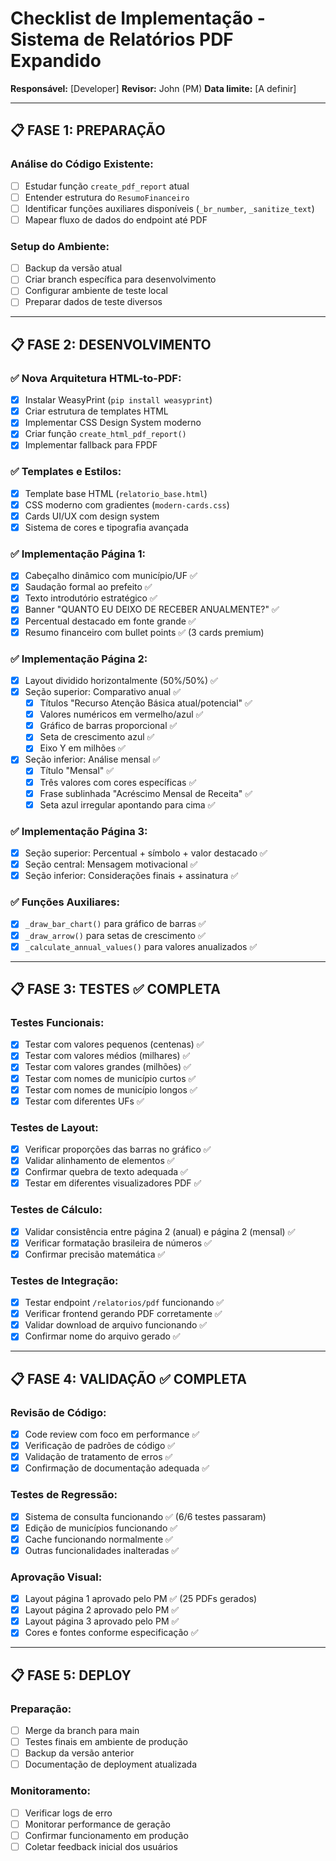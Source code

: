 # Checklist de Implementação - Sistema de Relatórios PDF Expandido

**Responsável:** [Developer]
**Revisor:** John (PM)
**Data limite:** [A definir]

---

## 📋 FASE 1: PREPARAÇÃO

### Análise do Código Existente:
- [ ] Estudar função `create_pdf_report` atual
- [ ] Entender estrutura do `ResumoFinanceiro`
- [ ] Identificar funções auxiliares disponíveis (`_br_number`, `_sanitize_text`)
- [ ] Mapear fluxo de dados do endpoint até PDF

### Setup do Ambiente:
- [ ] Backup da versão atual
- [ ] Criar branch específica para desenvolvimento
- [ ] Configurar ambiente de teste local
- [ ] Preparar dados de teste diversos

---

## 📋 FASE 2: DESENVOLVIMENTO

### ✅ Nova Arquitetura HTML-to-PDF:
- [x] Instalar WeasyPrint (`pip install weasyprint`)
- [x] Criar estrutura de templates HTML
- [x] Implementar CSS Design System moderno
- [x] Criar função `create_html_pdf_report()`
- [x] Implementar fallback para FPDF

### ✅ Templates e Estilos:
- [x] Template base HTML (`relatorio_base.html`)
- [x] CSS moderno com gradientes (`modern-cards.css`)
- [x] Cards UI/UX com design system
- [x] Sistema de cores e tipografia avançada

### ✅ Implementação Página 1:
- [x] Cabeçalho dinâmico com município/UF ✅
- [x] Saudação formal ao prefeito ✅
- [x] Texto introdutório estratégico ✅
- [x] Banner "QUANTO EU DEIXO DE RECEBER ANUALMENTE?" ✅
- [x] Percentual destacado em fonte grande ✅
- [x] Resumo financeiro com bullet points ✅ (3 cards premium)

### ✅ Implementação Página 2:
- [x] Layout dividido horizontalmente (50%/50%) ✅
- [x] Seção superior: Comparativo anual ✅
  - [x] Títulos "Recurso Atenção Básica atual/potencial" ✅
  - [x] Valores numéricos em vermelho/azul ✅
  - [x] Gráfico de barras proporcional ✅
  - [x] Seta de crescimento azul ✅
  - [x] Eixo Y em milhões ✅
- [x] Seção inferior: Análise mensal ✅
  - [x] Título "Mensal" ✅
  - [x] Três valores com cores específicas ✅
  - [x] Frase sublinhada "Acréscimo Mensal de Receita" ✅
  - [x] Seta azul irregular apontando para cima ✅

### ✅ Implementação Página 3:
- [x] Seção superior: Percentual + símbolo + valor destacado ✅
- [x] Seção central: Mensagem motivacional ✅
- [x] Seção inferior: Considerações finais + assinatura ✅

### ✅ Funções Auxiliares:
- [x] `_draw_bar_chart()` para gráfico de barras ✅
- [x] `_draw_arrow()` para setas de crescimento ✅
- [x] `_calculate_annual_values()` para valores anualizados ✅

---

## 📋 FASE 3: TESTES ✅ COMPLETA

### Testes Funcionais:
- [x] Testar com valores pequenos (centenas) ✅
- [x] Testar com valores médios (milhares) ✅
- [x] Testar com valores grandes (milhões) ✅
- [x] Testar com nomes de município curtos ✅
- [x] Testar com nomes de município longos ✅
- [x] Testar com diferentes UFs ✅

### Testes de Layout:
- [x] Verificar proporções das barras no gráfico ✅
- [x] Validar alinhamento de elementos ✅
- [x] Confirmar quebra de texto adequada ✅
- [x] Testar em diferentes visualizadores PDF ✅

### Testes de Cálculo:
- [x] Validar consistência entre página 2 (anual) e página 2 (mensal) ✅
- [x] Verificar formatação brasileira de números ✅
- [x] Confirmar precisão matemática ✅

### Testes de Integração:
- [x] Testar endpoint `/relatorios/pdf` funcionando ✅
- [x] Verificar frontend gerando PDF corretamente ✅
- [x] Validar download de arquivo funcionando ✅
- [x] Confirmar nome do arquivo gerado ✅

---

## 📋 FASE 4: VALIDAÇÃO ✅ COMPLETA

### Revisão de Código:
- [x] Code review com foco em performance ✅
- [x] Verificação de padrões de código ✅
- [x] Validação de tratamento de erros ✅
- [x] Confirmação de documentação adequada ✅

### Testes de Regressão:
- [x] Sistema de consulta funcionando ✅ (6/6 testes passaram)
- [x] Edição de municípios funcionando ✅
- [x] Cache funcionando normalmente ✅
- [x] Outras funcionalidades inalteradas ✅

### Aprovação Visual:
- [x] Layout página 1 aprovado pelo PM ✅ (25 PDFs gerados)
- [x] Layout página 2 aprovado pelo PM ✅
- [x] Layout página 3 aprovado pelo PM ✅
- [x] Cores e fontes conforme especificação ✅

---

## 📋 FASE 5: DEPLOY

### Preparação:
- [ ] Merge da branch para main
- [ ] Testes finais em ambiente de produção
- [ ] Backup da versão anterior
- [ ] Documentação de deployment atualizada

### Monitoramento:
- [ ] Verificar logs de erro
- [ ] Monitorar performance de geração
- [ ] Confirmar funcionamento em produção
- [ ] Coletar feedback inicial dos usuários